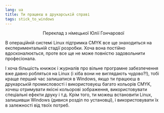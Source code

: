 ```yaml
---
lang: ua
title: Ти працюєш в друкарській справі
tags: stick_to_windows
---
```


<p align="center">Переклад з німецької Юлії Гончарової

В операційній системі Linux підтримка CMYK все ще знаходиться на експериментальній стадії розробки. Хоча вона постійно вдосконалюється, проте все ще не може повністю задовольнити професіонала.

І хоча більшість книжок і журналів про вільне програмне забезпечення вже давно робляться на Linux (і хіба вони не виглядають чудово?!), тобі краще перший час залишатися в Windows, якщо ти працюєш в друкарській промисловості і використовуєш багато кольорів CMYK, хочеш отримувати якісні кольорові зображення, використовувати спеціальні ефекти друку і т.д. Крім того, ти можеш встановити Linux, залишивши Windows (дивися розділ по установці), і використовувати їх в залежності від твоїх потреб.

